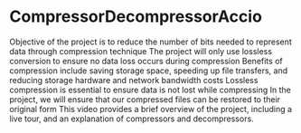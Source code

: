# CompressorDecompressorAccio
Objective of the project is to reduce the number of bits needed to represent data through compression technique
The project will only use lossless conversion to ensure no data loss occurs during compression
Benefits of compression include saving storage space, speeding up file transfers, and reducing storage hardware and network bandwidth costs
Lossless compression is essential to ensure data is not lost while compressing
In the project, we will ensure that our compressed files can be restored to their original form
This video provides a brief overview of the project, including a live tour, and an explanation of compressors and decompressors.
